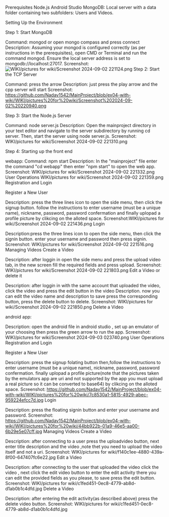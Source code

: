 Prerequisites
Node.js
Android Studio
MongoDB: Local server with a data folder containing two subfolders: Users and Videos.

Setting Up the Environment

Step 1: Start MongoDB

Command: mongod or open mongo compass and press connect
Description: Assuming your mongod is configured correctly (as per instructions in the prerequisites), open CMD or Terminal and run the command mongod. Ensure the local server address is set to mongodb://localhost:27017.
Screenshot: ![WIKI/pictures for wiki/Screenshot 2024-09-02 221124.pn](https://github.com/Nadav1542/MainProject/blob/ex04-with-wiki/WIKI/pictures%20for%20wiki/Screenshot%202024-09-02%20221113.png)g
Step 2: Start the TCP Server

Command: press the arrow
Description: just press the play arrow and the cpp server will start
Screenshot: https://github.com/Nadav1542/MainProject/blob/ex04-with-wiki/WIKI/pictures%20for%20wiki/Screenshot%202024-09-02%20220940.png

Step 3: Start the Node.js Server

Command: node server.js
Description: Open the mainproject directory in your text editor and navigate to the server subdirectory by running cd server. Then, start the server using node server.js.
Screenshot: WIKI/pictures for wiki/Screenshot 2024-09-02 221310.png


Step 4: Starting up the front end

webapp:
Command: npm start 
Description: In the "mainproject" file enter the command "cd webapp" then enter "npm start" to open the web app.
Screenshot: WIKI/pictures for wiki/Screenshot 2024-09-02 221332.png
User Operations
WIKI/pictures for wiki/Screenshot 2024-09-02 221359.png
Registration and Login

Register a New User

Description: press the three lines icon to open the side menu, then click the signup button.
follow the instructions to enter username (must be a unique name), nickname, password, password confermation and finally uplopad a profile picture by clikcing on the alloted space.
Screenshot:WIKI/pictures for wiki/Screenshot 2024-09-02 221436.png
Login

Description:press the three lines icon to open the side menu, then click the signin button.
enter your username and password then press signin.
Screenshot: WIKI/pictures for wiki/Screenshot 2024-09-02 221516.png
Managing Videos
Create a Video

Description: after loggin in open the side menu and press the upload video tab, in the new screen fill the required fields and press upload.
Screenshot: WIKI/pictures for wiki/Screenshot 2024-09-02 221803.png
Edit a Video or delete it

Description: after loggin in with the same account that uploaded the video, click the video and press the edit button in the video Description.
now you can edit the video name and description to save press the corresponding button, press the delete button to delete.
Screenshot: WIKI/pictures for wiki/Screenshot 2024-09-02 221850.png
Delete a Video

android app:

Description: open the android file in android studio , set up an emulator of your choosing then press the green arrow to run the app.
Screenshot: WIKI/pictures for wiki/Screenshot 2024-09-03 023740.png
User Operations
Registration and Login

Register a New User

Description: press the signup folating button then,follow the instructions to enter username (must be a unique name), nickname, password, password confermation.
finally uplopad a profile picture(note that the pictures taken by the emulators app are uri and not supported by the app you must upload a real picture so it can be converted to base64) by clikcing on the alloted space.
Screenshot: https://github.com/Nadav1542/MainProject/blob/ex04-with-wiki/WIKI/pictures%20for%20wiki/7c8530a1-5815-4929-abec-959224efcc7d.jpg
Login

Description: press the floating signin button and enter your username and password.
Screenshot: https://github.com/Nadav1542/MainProject/blob/ex04-with-wiki/WIKI/pictures%20for%20wiki/44bb922b-01a9-46e5-aa00-6b29e5e07cff.jpg
Managing Videos
Create a Video

Description: after connecting to a user press the uploadvideo button, next enter title description and the video ,note thet you need to upload the video itself and not a uri.
Screenshot: WIKI/pictures for wiki/f140c1ee-4880-439a-8f00-647407fc6e22.jpg
Edit a Video

Description: after connecting to the user that uploaded the video click the video , next click the edit video button to enter the edit activity there you can edit the provided fields as you please, to save press the edit button.
Screenshot: WIKI/pictures for wiki/c1fed451-0ec8-4779-ab8d-d1ab0b1c4dfd.jpg
Delete a Video

Description: after entering the edit activity(as described above) press the delete video button.
Screenshot:  WIKI/pictures for wiki/c1fed451-0ec8-4779-ab8d-d1ab0b1c4dfd.jpg

